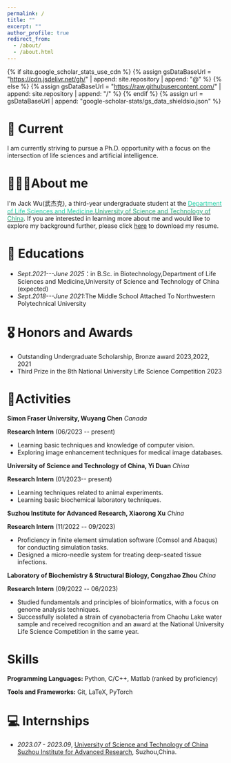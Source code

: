 ```yaml
---
permalink: /
title: ""
excerpt: ""
author_profile: true
redirect_from: 
  - /about/
  - /about.html
---
```


{% if site.google_scholar_stats_use_cdn %}
{% assign gsDataBaseUrl = "https://cdn.jsdelivr.net/gh/" | append: site.repository | append: "@" %}
{% else %}
{% assign gsDataBaseUrl = "https://raw.githubusercontent.com/" | append: site.repository | append: "/" %}
{% endif %}
{% assign url = gsDataBaseUrl | append: "google-scholar-stats/gs_data_shieldsio.json" %}

<span class='anchor' id='about-me'></span>

# 🍭 Current
I am currently striving to pursue a Ph.D. opportunity with a focus on the intersection of life sciences and artificial intelligence.

#  👨🏼‍🎓About me
I'm Jack Wu(武杰克), a third-year undergraduate student at the [<span style="color:#1bd1a5;">Department of Life Sciences and Medicine</span>](http://enbiomed.ustc.edu.cn/main.htm),[<span style="color:#21a675;">University of Science and Technology of China</span>](https://www.ustc.edu.cn/).
If you are interested in learning more about me and would like to explore my background further, please click [here](https://github.com/a-green-hand-jack/a-green-hand-jack.github.io/blob/main/docs/Jieke%20Wu-CV.pdf) to download my resume.

# 📖 Educations
- *Sept.2021---June 2025*：in B.Sc. in Biotechnology,Department of Life Sciences and Medicine,University of Science and Technology of China (expected)
- *Sept.2018---June 2021*:The Middle School Attached To Northwestern Polytechnical University

# 🎖 Honors and Awards
- Outstanding Undergraduate Scholarship, Bronze award 2023,2022, 2021
- Third Prize in the 8th National University Life Science Competition 2023

# 🧪Activities

**Simon Fraser University, Wuyang Chen**
*Canada*

**Research Intern** (06/2023 -- present)
- Learning basic techniques and knowledge of computer vision.
- Exploring image enhancement techniques for medical image databases.

**University of Science and Technology of China, Yi Duan**
*China*

**Research Intern** (01/2023-- present)
- Learning techniques related to animal experiments.
- Learning basic biochemical laboratory techniques.

**Suzhou Institute for Advanced Research, Xiaorong Xu**
*China*

**Research Intern** (11/2022 -- 09/2023)
- Proficiency in finite element simulation software (Comsol and Abaqus) for conducting simulation tasks.
- Designed a micro-needle system for treating deep-seated tissue infections.

**Laboratory of Biochemistry & Structural Biology, Congzhao Zhou**
*China*

**Research Intern** (09/2022 -- 06/2023)
- Studied fundamentals and principles of bioinformatics, with a focus on genome analysis techniques.
- Successfully isolated a strain of cyanobacteria from Chaohu Lake water sample and received recognition and an award at the National University Life Science Competition in the same year.

# Skills

**Programming Languages:** Python, C/C++, Matlab (ranked by proficiency)

**Tools and Frameworks:** Git, LaTeX, PyTorch


# 💻 Internships
- *2023.07 - 2023.09*, [University of Science and Technology of China Suzhou Institute for Advanced Research]([https://github.com/a-green-hand-jack/](https://sz.ustc.edu.cn/index.html)https://sz.ustc.edu.cn/index.html), Suzhou,China.
